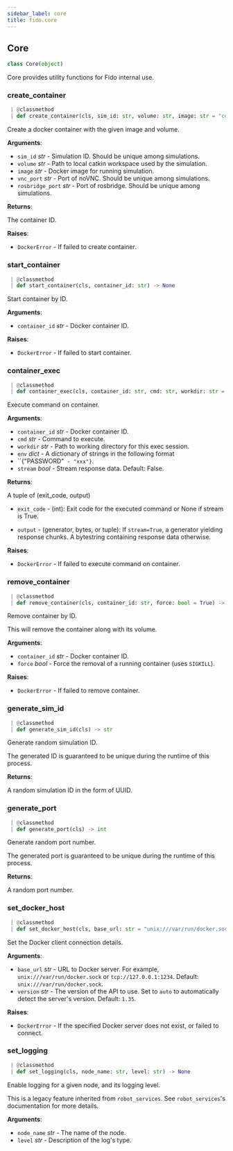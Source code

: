 ```yaml
---
sidebar_label: core
title: fido.core
---
```


## Core

```python
class Core(object)
```

Core provides utility functions for Fido internal use.

### create\_container

```python
 | @classmethod
 | def create_container(cls, sim_id: str, volume: str, image: str = "cosi119/fido-simulation:base", vnc_port: str = "6080", rosbridge_port: str = "9090") -> str
```

Create a docker container with the given image and volume.

**Arguments**:

- `sim_id` _str_ - Simulation ID. Should be unique among simulations.
- `volume` _str_ - Path to local catkin workspace used by the simulation.
- `image` _str_ - Docker image for running simulation.
- `vnc_port` _str_ - Port of noVNC. Should be unique among simulations.
- `rosbridge_port` _str_ - Port of rosbridge. Should be unique among simulations.
  

**Returns**:

  The container ID.
  

**Raises**:

- `DockerError` - If failed to create container.

### start\_container

```python
 | @classmethod
 | def start_container(cls, container_id: str) -> None
```

Start container by ID.

**Arguments**:

- `container_id` _str_ - Docker container ID.
  

**Raises**:

- `DockerError` - If failed to start container.

### container\_exec

```python
 | @classmethod
 | def container_exec(cls, container_id: str, cmd: str, workdir: str = "/workspace/fido_ws", env: Mapping[str, str] = {}, stream: bool = False) -> ExecResult
```

Execute command on container.

**Arguments**:

- `container_id` _str_ - Docker container ID.
- `cmd` _str_ - Command to execute.
- `workdir` _str_ - Path to working directory for this exec session.
- `env` _dict_ - A dictionary of strings in the following format
- ``{"PASSWORD"` - "xxx"}`.
- `stream` _bool_ - Stream response data. Default: False.
  

**Returns**:

  A tuple of (exit_code, output)
- `exit_code` - (int):
  Exit code for the executed command or None if stream is True.
  
- `output` - (generator, bytes, or tuple):
  If `stream=True`, a generator yielding response chunks. A bytestring
  containing response data otherwise.
  

**Raises**:

- `DockerError` - If failed to execute command on container.

### remove\_container

```python
 | @classmethod
 | def remove_container(cls, container_id: str, force: bool = True) -> None
```

Remove container by ID.

This will remove the container along with its volume.

**Arguments**:

- `container_id` _str_ - Docker container ID.
- `force` _bool_ - Force the removal of a running container (uses `SIGKILL`).
  

**Raises**:

- `DockerError` - If failed to remove container.

### generate\_sim\_id

```python
 | @classmethod
 | def generate_sim_id(cls) -> str
```

Generate random simulation ID.

The generated ID is guaranteed to be unique during the runtime of this process.

**Returns**:

  A random simulation ID in the form of UUID.

### generate\_port

```python
 | @classmethod
 | def generate_port(cls) -> int
```

Generate random port number.

The generated port is guaranteed to be unique during the runtime of this
process.

**Returns**:

  A random port number.

### set\_docker\_host

```python
 | @classmethod
 | def set_docker_host(cls, base_url: str = "unix:///var/run/docker.sock", version: str = "1.35") -> None
```

Set the Docker client connection details.

**Arguments**:

- `base_url` _str_ - URL to Docker server. For example,
  `unix:///var/run/docker.sock` or `tcp://127.0.0.1:1234`. Default:
  `unix:///var/run/docker.sock`.
- `version` _str_ - The version of the API to use. Set to `auto` to
  automatically detect the server's version. Default: `1.35`.
  

**Raises**:

- `DockerError` - If the specified Docker server does not exist, or failed to
  connect.

### set\_logging

```python
 | @classmethod
 | def set_logging(cls, node_name: str, level: str) -> None
```

Enable logging for a given node, and its logging level.

This is a legacy feature inherited from `robot_services`. See
`robot_services`'s documentation for more details.

**Arguments**:

- `node_name` _str_ - The name of the node.
- `level` _str_ - Description of the log's type.

